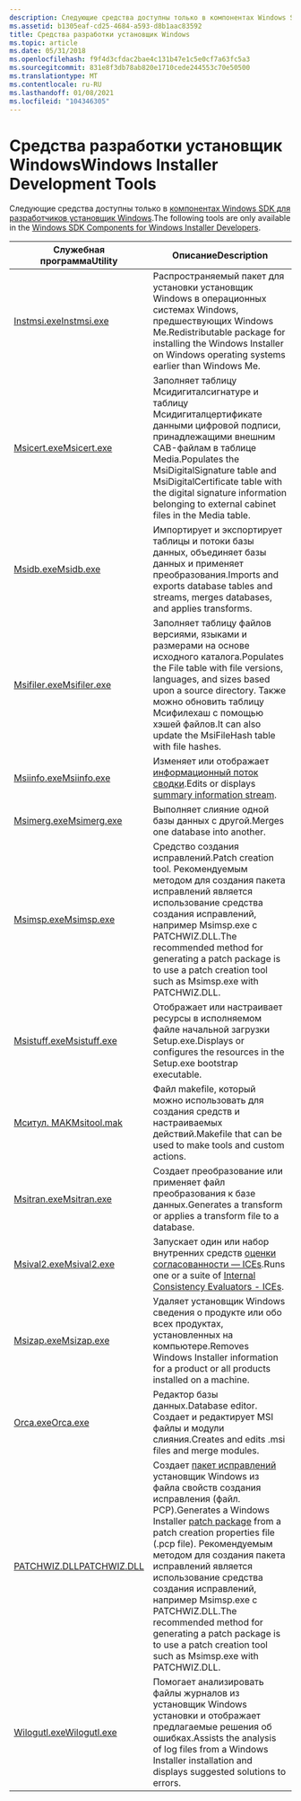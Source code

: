 ```yaml
---
description: Следующие средства доступны только в компонентах Windows SDK для разработчиков установщик Windows.
ms.assetid: b1305eaf-cd25-4684-a593-d8b1aac83592
title: Средства разработки установщик Windows
ms.topic: article
ms.date: 05/31/2018
ms.openlocfilehash: f9f4d3cfdac2bae4c131b47e1c5e0cf7a63fc5a3
ms.sourcegitcommit: 831e8f3db78ab820e1710cede244553c70e50500
ms.translationtype: MT
ms.contentlocale: ru-RU
ms.lasthandoff: 01/08/2021
ms.locfileid: "104346305"
---
```

# <a name="windows-installer-development-tools"></a><span data-ttu-id="461c9-103">Средства разработки установщик Windows</span><span class="sxs-lookup"><span data-stu-id="461c9-103">Windows Installer Development Tools</span></span>

<span data-ttu-id="461c9-104">Следующие средства доступны только в [компонентах Windows SDK для разработчиков установщик Windows](platform-sdk-components-for-windows-installer-developers.md).</span><span class="sxs-lookup"><span data-stu-id="461c9-104">The following tools are only available in the [Windows SDK Components for Windows Installer Developers](platform-sdk-components-for-windows-installer-developers.md).</span></span>



| <span data-ttu-id="461c9-105">Служебная программа</span><span class="sxs-lookup"><span data-stu-id="461c9-105">Utility</span></span>                          | <span data-ttu-id="461c9-106">Описание</span><span class="sxs-lookup"><span data-stu-id="461c9-106">Description</span></span>                                                                                                                                                                                                                                      |
|----------------------------------|--------------------------------------------------------------------------------------------------------------------------------------------------------------------------------------------------------------------------------------------------|
| [<span data-ttu-id="461c9-107">Instmsi.exe</span><span class="sxs-lookup"><span data-stu-id="461c9-107">Instmsi.exe</span></span>](instmsi-exe.md)   | <span data-ttu-id="461c9-108">Распространяемый пакет для установки установщик Windows в операционных системах Windows, предшествующих Windows Me.</span><span class="sxs-lookup"><span data-stu-id="461c9-108">Redistributable package for installing the Windows Installer on Windows operating systems earlier than Windows Me.</span></span>                                                                                                                               |
| [<span data-ttu-id="461c9-109">Msicert.exe</span><span class="sxs-lookup"><span data-stu-id="461c9-109">Msicert.exe</span></span>](msicert-exe.md)   | <span data-ttu-id="461c9-110">Заполняет таблицу Мсидигиталсигнатуре и таблицу Мсидигиталцертификате данными цифровой подписи, принадлежащими внешним CAB-файлам в таблице Media.</span><span class="sxs-lookup"><span data-stu-id="461c9-110">Populates the MsiDigitalSignature table and MsiDigitalCertificate table with the digital signature information belonging to external cabinet files in the Media table.</span></span>                                                                           |
| [<span data-ttu-id="461c9-111">Msidb.exe</span><span class="sxs-lookup"><span data-stu-id="461c9-111">Msidb.exe</span></span>](msidb-exe.md)       | <span data-ttu-id="461c9-112">Импортирует и экспортирует таблицы и потоки базы данных, объединяет базы данных и применяет преобразования.</span><span class="sxs-lookup"><span data-stu-id="461c9-112">Imports and exports database tables and streams, merges databases, and applies transforms.</span></span>                                                                                                                                                       |
| [<span data-ttu-id="461c9-113">Msifiler.exe</span><span class="sxs-lookup"><span data-stu-id="461c9-113">Msifiler.exe</span></span>](msifiler-exe.md) | <span data-ttu-id="461c9-114">Заполняет таблицу файлов версиями, языками и размерами на основе исходного каталога.</span><span class="sxs-lookup"><span data-stu-id="461c9-114">Populates the File table with file versions, languages, and sizes based upon a source directory.</span></span> <span data-ttu-id="461c9-115">Также можно обновить таблицу Мсифилехаш с помощью хэшей файлов.</span><span class="sxs-lookup"><span data-stu-id="461c9-115">It can also update the MsiFileHash table with file hashes.</span></span>                                                                                      |
| [<span data-ttu-id="461c9-116">Msiinfo.exe</span><span class="sxs-lookup"><span data-stu-id="461c9-116">Msiinfo.exe</span></span>](msiinfo-exe.md)   | <span data-ttu-id="461c9-117">Изменяет или отображает [информационный поток сводки](summary-information-stream.md).</span><span class="sxs-lookup"><span data-stu-id="461c9-117">Edits or displays [summary information stream](summary-information-stream.md).</span></span>                                                                                                                                                                  |
| [<span data-ttu-id="461c9-118">Msimerg.exe</span><span class="sxs-lookup"><span data-stu-id="461c9-118">Msimerg.exe</span></span>](msimerg-exe.md)   | <span data-ttu-id="461c9-119">Выполняет слияние одной базы данных с другой.</span><span class="sxs-lookup"><span data-stu-id="461c9-119">Merges one database into another.</span></span>                                                                                                                                                                                                                |
| [<span data-ttu-id="461c9-120">Msimsp.exe</span><span class="sxs-lookup"><span data-stu-id="461c9-120">Msimsp.exe</span></span>](msimsp-exe.md)     | <span data-ttu-id="461c9-121">Средство создания исправлений.</span><span class="sxs-lookup"><span data-stu-id="461c9-121">Patch creation tool.</span></span> <span data-ttu-id="461c9-122">Рекомендуемым методом для создания пакета исправлений является использование средства создания исправлений, например Msimsp.exe с PATCHWIZ.DLL.</span><span class="sxs-lookup"><span data-stu-id="461c9-122">The recommended method for generating a patch package is to use a patch creation tool such as Msimsp.exe with PATCHWIZ.DLL.</span></span>                                                                                                 |
| [<span data-ttu-id="461c9-123">Msistuff.exe</span><span class="sxs-lookup"><span data-stu-id="461c9-123">Msistuff.exe</span></span>](msistuff-exe.md) | <span data-ttu-id="461c9-124">Отображает или настраивает ресурсы в исполняемом файле начальной загрузки Setup.exe.</span><span class="sxs-lookup"><span data-stu-id="461c9-124">Displays or configures the resources in the Setup.exe bootstrap executable.</span></span>                                                                                                                                                                      |
| [<span data-ttu-id="461c9-125">Мситул. MAK</span><span class="sxs-lookup"><span data-stu-id="461c9-125">Msitool.mak</span></span>](msitool-mak.md)   | <span data-ttu-id="461c9-126">Файл makefile, который можно использовать для создания средств и настраиваемых действий.</span><span class="sxs-lookup"><span data-stu-id="461c9-126">Makefile that can be used to make tools and custom actions.</span></span>                                                                                                                                                                                      |
| [<span data-ttu-id="461c9-127">Msitran.exe</span><span class="sxs-lookup"><span data-stu-id="461c9-127">Msitran.exe</span></span>](msitran-exe.md)   | <span data-ttu-id="461c9-128">Создает преобразование или применяет файл преобразования к базе данных.</span><span class="sxs-lookup"><span data-stu-id="461c9-128">Generates a transform or applies a transform file to a database.</span></span>                                                                                                                                                                                 |
| [<span data-ttu-id="461c9-129">Msival2.exe</span><span class="sxs-lookup"><span data-stu-id="461c9-129">Msival2.exe</span></span>](msival2-exe.md)   | <span data-ttu-id="461c9-130">Запускает один или набор внутренних средств [оценки согласованности — ICEs](internal-consistency-evaluators-ices.md).</span><span class="sxs-lookup"><span data-stu-id="461c9-130">Runs one or a suite of [Internal Consistency Evaluators - ICEs](internal-consistency-evaluators-ices.md).</span></span>                                                                                                                                       |
| [<span data-ttu-id="461c9-131">Msizap.exe</span><span class="sxs-lookup"><span data-stu-id="461c9-131">Msizap.exe</span></span>](msizap-exe.md)     | <span data-ttu-id="461c9-132">Удаляет установщик Windows сведения о продукте или обо всех продуктах, установленных на компьютере.</span><span class="sxs-lookup"><span data-stu-id="461c9-132">Removes Windows Installer information for a product or all products installed on a machine.</span></span>                                                                                                                                                      |
| [<span data-ttu-id="461c9-133">Orca.exe</span><span class="sxs-lookup"><span data-stu-id="461c9-133">Orca.exe</span></span>](orca-exe.md)         | <span data-ttu-id="461c9-134">Редактор базы данных.</span><span class="sxs-lookup"><span data-stu-id="461c9-134">Database editor.</span></span> <span data-ttu-id="461c9-135">Создает и редактирует MSI файлы и модули слияния.</span><span class="sxs-lookup"><span data-stu-id="461c9-135">Creates and edits .msi files and merge modules.</span></span>                                                                                                                                                                                 |
| [<span data-ttu-id="461c9-136">PATCHWIZ.DLL</span><span class="sxs-lookup"><span data-stu-id="461c9-136">PATCHWIZ.DLL</span></span>](patchwiz-dll.md) | <span data-ttu-id="461c9-137">Создает [пакет исправлений](patch-packages.md) установщик Windows из файла свойств создания исправления (файл. PCP).</span><span class="sxs-lookup"><span data-stu-id="461c9-137">Generates a Windows Installer [patch package](patch-packages.md) from a patch creation properties file (.pcp file).</span></span> <span data-ttu-id="461c9-138">Рекомендуемым методом для создания пакета исправлений является использование средства создания исправлений, например Msimsp.exe с PATCHWIZ.DLL.</span><span class="sxs-lookup"><span data-stu-id="461c9-138">The recommended method for generating a patch package is to use a patch creation tool such as Msimsp.exe with PATCHWIZ.DLL.</span></span> |
| [<span data-ttu-id="461c9-139">Wilogutl.exe</span><span class="sxs-lookup"><span data-stu-id="461c9-139">Wilogutl.exe</span></span>](wilogutl-exe.md) | <span data-ttu-id="461c9-140">Помогает анализировать файлы журналов из установщик Windows установки и отображает предлагаемые решения об ошибках.</span><span class="sxs-lookup"><span data-stu-id="461c9-140">Assists the analysis of log files from a Windows Installer installation and displays suggested solutions to errors.</span></span>                                                                                                                              |



 

 

 



